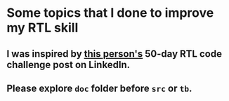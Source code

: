 # Some topics that I done to improve my RTL skill
## I was inspired by [this person's](https://www.linkedin.com/posts/md-irshad-alam-953241270_rtl-codes-of-comb-and-seq-cell-activity-7263763571111567360-wtE-?utm_source=share&utm_medium=member_desktop) 50-day RTL code challenge post on LinkedIn.
## Please explore `doc` folder before `src` or `tb`. 
